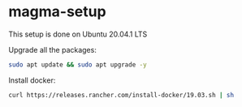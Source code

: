 # magma-setup

This setup is done on Ubuntu 20.04.1 LTS

Upgrade all the packages:
```bash
sudo apt update && sudo apt upgrade -y
```

Install docker:
```bash
curl https://releases.rancher.com/install-docker/19.03.sh | sh
```

